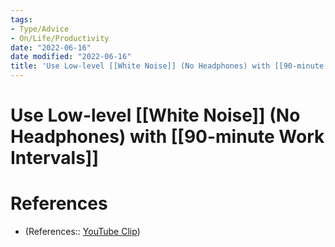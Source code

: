 ```yaml
---
tags:
- Type/Advice
- On/Life/Productivity
date: "2022-06-16"
date modified: "2022-06-16"
title: 'Use Low-level [[White Noise]] (No Headphones) with [[90-minute Work Intervals]]'
---
```


# Use Low-level [[White Noise]] (No Headphones) with [[90-minute Work Intervals]]

# References
- (References:: [YouTube Clip](https://youtube.com/clip/Ugkx-_HqV20LPxUZKZ2cS7g-57rQCjsU07Pm))

